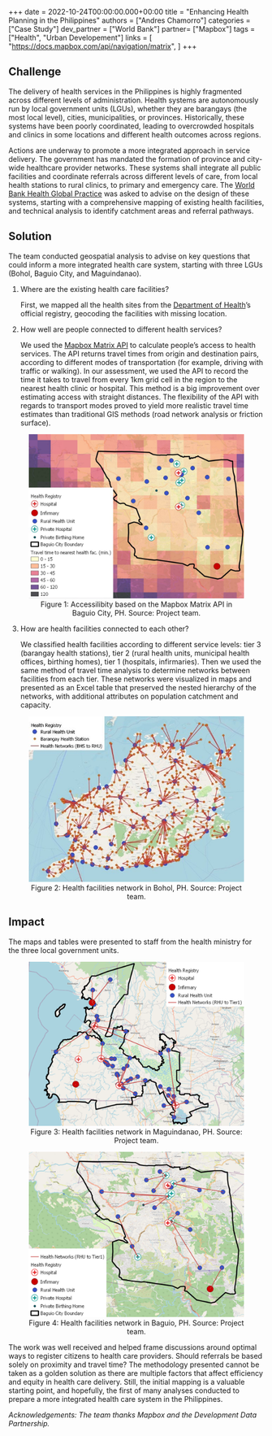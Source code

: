 +++
date = 2022-10-24T00:00:00.000+00:00
title = "Enhancing Health Planning in the Philippines"
authors = ["Andres Chamorro"]
categories = ["Case Study"]
dev_partner = ["World Bank"]
partner= ["Mapbox"]
tags = ["Health", "Urban Developement"]
links = [
    "https://docs.mapbox.com/api/navigation/matrix",
]
+++

## Challenge

The delivery of health services in the Philippines is highly fragmented across different levels of administration. Health systems are autonomously run by local government units (LGUs), whether they are barangays (the most local level), cities, municipalities, or provinces. Historically, these systems have been poorly coordinated, leading to overcrowded hospitals and clinics in some locations and different health outcomes across regions.

Actions are underway to promote a more integrated approach in service delivery. The government has mandated the formation of province and city-wide healthcare provider networks. These systems shall integrate all public facilities and coordinate referrals across different levels of care, from local health stations to rural clinics, to primary and emergency care. The [World Bank Health Global Practice](https://www.worldbank.org/en/topic/health) was asked to advise on the design of these systems, starting with a comprehensive mapping of existing health facilities, and technical analysis to identify catchment areas and referral pathways.

## Solution

The team conducted geospatial analysis to advise on key questions that could inform a more integrated health care system, starting with three LGUs (Bohol, Baguio City, and Maguindanao).

1. Where are the existing health care facilities?

    First, we mapped all the health sites from the [Department of Health](https://doh.gov.ph)’s official registry, geocoding the facilities with missing location.

2. How well are people connected to different health services?

    We used the [Mapbox Matrix API](https://docs.mapbox.com/api/navigation/matrix/) to calculate people’s access to health services. The API returns travel times from origin and destination pairs, according to different modes of transportation (for example, driving with traffic or walking). In our assessment, we used the API to record the time it takes to travel from every 1km grid cell in the region to the nearest health clinic or hospital. This method is a big improvement over estimating access with straight distances. The flexibility of the API with regards to transport modes proved to yield more realistic travel time estimates than traditional GIS methods (road network analysis or friction surface).

<figure align="center">
    <img src="/images/updates/enhancing-health-planning-in-the-philippines/fig1.jpg"  width="600"/>
    <figcaption>
        <center> Figure 1: Accessilibity based on the Mapbox Matrix API in Baguio City, PH. Source: Project team. </center>
    </figcaption>
</figure>

3. How are health facilities connected to each other?

    We classified health facilities according to different service levels: tier 3 (barangay health stations), tier 2 (rural health units, municipal health offices, birthing homes), tier 1 (hospitals, infirmaries). Then we used the same method of travel time analysis to determine networks between facilities from each tier. These networks were visualized in maps and presented as an Excel table that preserved the nested hierarchy of the networks, with additional attributes on population catchment and capacity.​

<figure align="center">
    <img src="/images/updates/enhancing-health-planning-in-the-philippines/fig2.jpg" />
    <figcaption>
        <center> Figure 2: Health facilities network in Bohol, PH. Source: Project team.</center>
    </figcaption>
</figure>

## Impact

The maps and tables were presented to staff from the health ministry for the three local government units.

<figure align="center">
    <img src="/images/updates/enhancing-health-planning-in-the-philippines/fig3.png" />
    <figcaption>
        <center> Figure 3: Health facilities network in Maguindanao, PH. Source: Project team.</center>
    </figcaption>
</figure>

<figure align="center">
    <img src="/images/updates/enhancing-health-planning-in-the-philippines/fig4.png" />
    <figcaption>
        <center> Figure 4: Health facilities network in Baguio, PH. Source: Project team.</center>
    </figcaption>
</figure>

The work was well received and helped frame discussions around optimal ways to register citizens to health care providers. Should referrals be based solely on proximity and travel time? The methodology presented cannot be taken as a golden solution as there are multiple factors that affect efficiency and equity in health care delivery. Still, the initial mapping is a valuable starting point, and hopefully, the first of many analyses conducted to prepare a more integrated health care system in the Philippines.

*Acknowledgements: The team thanks Mapbox and the Development Data Partnership.*
